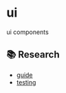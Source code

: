 # ui

ui components

## 📚 Research

- [guide](https://geekflare.com/storybook-in-react/)
- [testing](https://www.chromatic.com/docs/)
